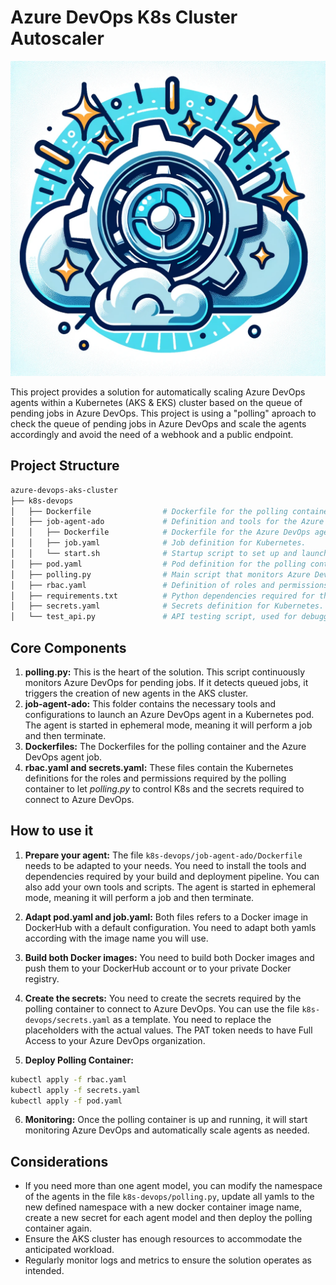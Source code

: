 # Azure DevOps K8s Cluster Autoscaler

<p align="center">
  <img src="logo.png" alt="Logo Azure DevOps K8s Cluster Autoscaler">
</p>

This project provides a solution for automatically scaling Azure DevOps agents within a Kubernetes (AKS & EKS) cluster based on the queue of pending jobs in Azure DevOps. This project is using a "polling" aproach to check the queue of pending jobs in Azure DevOps and scale the agents accordingly and avoid the need of a webhook and a public endpoint.

## Project Structure

```graphql
azure-devops-aks-cluster
├── k8s-devops
│   ├── Dockerfile                # Dockerfile for the polling container.
│   ├── job-agent-ado             # Definition and tools for the Azure DevOps agent job.
│   │   ├── Dockerfile            # Dockerfile for the Azure DevOps agent job.
│   │   ├── job.yaml              # Job definition for Kubernetes.
│   │   └── start.sh              # Startup script to set up and launch the Azure DevOps agent in ephemeral mode.
│   ├── pod.yaml                  # Pod definition for the polling container.
│   ├── polling.py                # Main script that monitors Azure DevOps and triggers jobs in Kubernetes based on demand.
│   ├── rbac.yaml                 # Definition of roles and permissions for the polling container.
│   ├── requirements.txt          # Python dependencies required for the polling container.
│   ├── secrets.yaml              # Secrets definition for Kubernetes.
│   └── test_api.py               # API testing script, used for debugging and reverse engineering of the Azure DevOps API.
```

## Core Components

1. __polling.py:__ This is the heart of the solution. This script continuously monitors Azure DevOps for pending jobs. If it detects queued jobs, it triggers the creation of new agents in the AKS cluster.
2. __job-agent-ado:__ This folder contains the necessary tools and configurations to launch an Azure DevOps agent in a Kubernetes pod. The agent is started in ephemeral mode, meaning it will perform a job and then terminate.
3. __Dockerfiles:__ The Dockerfiles for the polling container and the Azure DevOps agent job.
4. __rbac.yaml and secrets.yaml:__ These files contain the Kubernetes definitions for the roles and permissions required by the polling container to let _polling.py_ to control K8s and the secrets required to connect to Azure DevOps.

## How to use it

1. __Prepare your agent:__ The file `k8s-devops/job-agent-ado/Dockerfile` needs to be adapted to your needs. You need to install the tools and dependencies required by your build and deployment pipeline. You can also add your own tools and scripts. The agent is started in ephemeral mode, meaning it will perform a job and then terminate.

2. __Adapt pod.yaml and job.yaml:__ Both files refers to a Docker image in DockerHub with a default configuration. You need to adapt both yamls according with the image name you will use.

3. __Build both Docker images:__ You need to build both Docker images and push them to your DockerHub account or to your private Docker registry. 

4. __Create the secrets:__ You need to create the secrets required by the polling container to connect to Azure DevOps. You can use the file `k8s-devops/secrets.yaml` as a template. You need to replace the placeholders with the actual values. The PAT token needs to have Full Access to your Azure DevOps organization.

5. __Deploy Polling Container:__
```bash
kubectl apply -f rbac.yaml
kubectl apply -f secrets.yaml
kubectl apply -f pod.yaml
```

6. __Monitoring:__ Once the polling container is up and running, it will start monitoring Azure DevOps and automatically scale agents as needed.

## Considerations

- If you need more than one agent model, you can modify the namespace of the agents in the file `k8s-devops/polling.py`, update all yamls to the new defined namespace with a new docker container image name, create a new secret for each agent model and then deploy the polling container again.
- Ensure the AKS cluster has enough resources to accommodate the anticipated workload.
- Regularly monitor logs and metrics to ensure the solution operates as intended.
